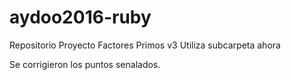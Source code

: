 # aydoo2016-ruby
Repositorio Proyecto Factores Primos v3
Utiliza subcarpeta ahora

Se corrigieron los puntos senalados.